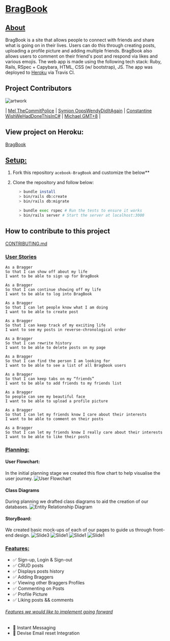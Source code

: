 # <u>BragBook</u>

## <u>About</u>
BragBook is a site that allows people to connect with friends and share what is going on in their lives. Users can do this through creating posts, uploading a profile picture and adding multiple friends. BragBook also allows users to comment on their friend's post and respond via likes and various emojis. The web app is made using the following tech stack: Ruby, Rails, RSpec + Capybara, HTML, CSS (w/ bootstrap), JS. The app was deployed to [Heroku](https://bragbook.herokuapp.com) via Travis CI.

## Project Contributors

![artwork](/app/assets/images/artwork.png)

| [Mel TheCommitPolice](https://github.com/TamMelPer) |
[Symion OopsWendyDidItAgain](https://github.com/sedwards93) |
[Constantine WishWeHadDoneThisInC#](https://github.com/CodeZeus-dev) |
[Michael GMT+8](https://github.com/Michaelschats) |

## View project on Heroku:
[BragBook](https://bragbook.herokuapp.com)

## <u>Setup:</u>
1. Fork this repository `acebook-BragBook` and customize
the below**

2. Clone the repository and follow below:

```bash
      > bundle install
      > bin/rails db:create
      > bin/rails db:migrate

      > bundle exec rspec # Run the tests to ensure it works
      > bin/rails server # Start the server at localhost:3000
```

## How to contribute to this project
[CONTRIBUTING.md](CONTRIBUTING.md)


### <u>User Stories</u>
```
As a Bragger
So that I can show off about my life
I want to be able to sign up for BragBook

As a Bragger
So that I can continue showing off my life
I want to be able to log into BragBook

As a Bragger
So that I can let people know what I am doing  
I want to be able to create post

As a Bragger
So that I can keep track of my exciting life
I want to see my posts in reverse-chronological order

As a Bragger
So that I can rewrite history
I want to be able to delete posts on my page

As a Bragger
So that I can find the person I am looking for
I want to be able to see a list of all Bragbook users

As a Bragger
So that I can keep tabs on my “friends”
I want to be able to add friends to my friends list

As a Bragger
So people can see my beautiful face
I want to be able to upload a profile picture

As a Bragger
So that I can let my friends know I care about their interests
I want to be able to comment on their posts

As a Bragger
So that I can let my friends know I really care about their interests
I want to be able to like their posts
```

### <u>Planning:</u>
#### User Flowchart:
In the initial planning stage we created this flow chart to help visualise the user journey.
![User Flowchart](app/assets/images/User_Flowchart.png)
#### Class Diagrams
During planning we drafted class diagrams to aid the creation of our databases.
![Entity Relationship Diagram](app/assets/images/Diagrams.png)
#### StoryBoard:
We created basic mock-ups of each of our pages to guide us through front-end design.
![Slide3](app/assets/images/StoryBoard1.png)
![Slide1](app/assets/images/StoryBoard2.png)
![Slide1](app/assets/images/StoryBoard3.png)
![Slide1](app/assets/images/StoryBoard4.png)

### <u>Features:</u>
- ✅ Sign-up, Login & Sign-out
- ✅ CRUD posts
- ✅ Displays posts history
- ✅ Adding Braggers
- ✅ Viewing other Braggers Profiles
- ✅ Commenting on Posts
- ✅ Profile Picture
- ✅ Liking posts && comments

###### <u>Features we would like to implement going forward</u>
- 🔮 Instant Messaging
- 🔮 Devise Email reset Integration
